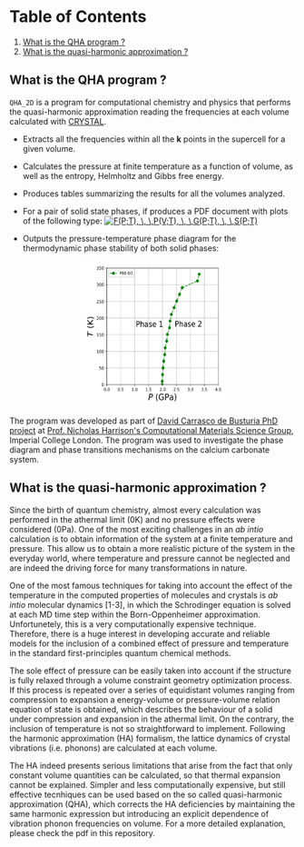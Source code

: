 #

<!--Merging `Automating_QHA_plots` and `QHA_step_clean`-->

# Table of Contents

<!-- - [What is the QHA program ?](#WhatisQHA)
- [What is the quasi-harmonic approximation ?](#Whatisquasi) -->
1. [What is the QHA program ?](#example)
2. [What is the quasi-harmonic approximation ?](#example2)


## What is the QHA program ? <a name="example"></a>
 
 `QHA_2D` is a program for computational chemistry and physics that performs the quasi-harmonic approximation reading the frequencies at each volume calculated with [CRYSTAL](http://www.crystal.unito.it/index.php). 
 
* Extracts all the frequencies within all the **k** points in the supercell for a given volume.

<!--( * Fits the frequency of each normal mode with respect to the volume.)-->

* Calculates the pressure at finite temperature as a function of volume, as well as the entropy, Helmholtz and Gibbs free energy.
* Produces tables summarizing the results for all the volumes analyzed.
* For a pair of solid state phases, if produces a PDF document with plots of the following type: <a href="https://www.codecogs.com/eqnedit.php?latex=F(P;T),&space;\,&space;\,P(V;T),&space;\,&space;\,G(P;T),&space;\,&space;\,S(P;T)" target="_blank"><img src="https://latex.codecogs.com/gif.latex?F(P;T),&space;\,&space;\,P(V;T),&space;\,&space;\,G(P;T),&space;\,&space;\,S(P;T)" title="F(P;T), \, \,P(V;T), \, \,G(P;T), \, \,S(P;T)" /></a>

* Outputs the pressure-temperature phase diagram for the thermodynamic phase stability of both solid phases: 

<!--<img  align="center" src="https://github.com/DavidCdeB/QHA_2D/blob/master/Images_for_README_md/PT_phase_Boundary_edit.png" width="256" height="256" title="Github Logo"> -->
<p align="center">
  <img width="256" height="256" src="https://github.com/DavidCdeB/QHA_2D/blob/master/Images_for_README_md/PT_phase_Boundary_edit.png">
</p>

 
The program was developed as part of [David Carrasco de Busturia PhD project](https://www.imperial.ac.uk/people/d.carrasco-de-busturia/) at [Prof. Nicholas Harrison's Computational Materials Science Group](http://www.imperial.ac.uk/computational-materials-science/), Imperial College London. The program was used to investigate the phase diagram and phase transitions mechanisms on the calcium carbonate system.


## What is the quasi-harmonic approximation ?<a name="example2"></a>

Since the birth of quantum chemistry, almost every calculation was performed in the athermal limit (0K) and no pressure effects were considered (0Pa).
One of the most exciting challenges in an _ab intio_ calculation is to obtain information of the system at a finite temperature and pressure. This allow us to obtain a more realistic picture of the system in the everyday world, where temperature and pressure cannot be neglected and are indeed the driving force for many transformations in nature.

One of the most famous techniques for taking into account the effect of the temperature in the computed properties of molecules and crystals is _ab intio_ molecular dynamics [1-3], in which the Schrodinger equation is solved at each MD time step within the Born-Oppenheimer approximation. Unfortunetely, this is a very computationally expensive technique. Therefore, there is a huge interest in developing accurate and reliable models for the inclusion of a combined effect of pressure and temperature in the standard first-principles quantum chemical methods.

The sole effect of pressure can be easily taken into account
if the structure is fully relaxed through a volume constraint
geometry optimization process.
If this process is repeated over a series of equidistant volumes ranging
from compression to expansion
a energy-volume or pressure-volume relation equation of state is
obtained, which describes the behaviour of
a solid under compression and expansion in the athermal limit.
On the contrary, the inclusion of temperature is not so straightforward to implement.
Following the harmonic approximation (HA) formalism,
the lattice dynamics of crystal vibrations (i.e. phonons) are calculated at
each volume.

The HA indeed presents serious limitations that arise
from the fact that
only constant volume quantities
can be calculated, so that
thermal expansion cannot be explained.
Simpler and less computationally expensive,
but still effective tecnhiques can be used based on the so called quasi-harmonic
approximation (QHA), which
corrects the HA deficiencies
by maintaining the same harmonic expression
but introducing an explicit dependence of vibration phonon frequencies
on volume.
For a more detailed explanation, please check the pdf in this repository.
